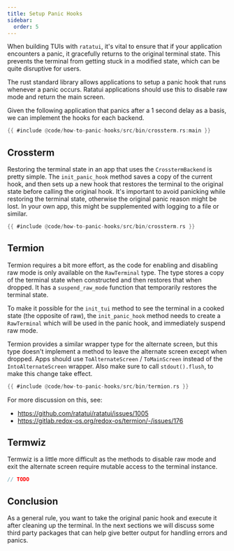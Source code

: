 ```yaml
---
title: Setup Panic Hooks
sidebar:
  order: 5
---
```


When building TUIs with `ratatui`, it's vital to ensure that if your application encounters a panic,
it gracefully returns to the original terminal state. This prevents the terminal from getting stuck
in a modified state, which can be quite disruptive for users.

The rust standard library allows applications to setup a panic hook that runs whenever a panic
occurs. Ratatui applications should use this to disable raw mode and return the main screen.

Given the following application that panics after a 1 second delay as a basis, we can implement the
hooks for each backend.

```rust title=main.rs
{{ #include @code/how-to-panic-hooks/src/bin/crossterm.rs:main }}
```

## Crossterm

Restoring the terminal state in an app that uses the `CrosstermBackend` is pretty simple. The
`init_panic_hook` method saves a copy of the current hook, and then sets up a new hook that restores
the terminal to the original state before calling the original hook. It's important to avoid
panicking while restoring the terminal state, otherwise the original panic reason might be lost. In
your own app, this might be supplemented with logging to a file or similar.

```rust collapse={1-26} title=main.rs
{{ #include @code/how-to-panic-hooks/src/bin/crossterm.rs }}
```

## Termion

Termion requires a bit more effort, as the code for enabling and disabling raw mode is only
available on the `RawTerminal` type. The type stores a copy of the terminal state when constructed
and then restores that when dropped. It has a `suspend_raw_mode` function that temporarily restores
the terminal state.

To make it possible for the `init_tui` method to see the terminal in a cooked state (the opposite of
raw), the `init_panic_hook` method needs to create a `RawTerminal` which will be used in the panic
hook, and immediately suspend raw mode.

Termion provides a similar wrapper type for the alternate screen, but this type doesn't implement a
method to leave the alternate screen except when dropped. Apps should use `ToAlternateScreen` /
`ToMainScreen` instead of the `IntoAlternateScreen` wrapper. Also make sure to call
`stdout().flush`, to make this change take effect.

```rust collapse={1-23} title=main.rs
{{ #include @code/how-to-panic-hooks/src/bin/termion.rs }}
```

For more discussion on this, see:

- <https://github.com/ratatui/ratatui/issues/1005>
- <https://gitlab.redox-os.org/redox-os/termion/-/issues/176>

## Termwiz

Termwiz is a little more difficult as the methods to disable raw mode and exit the alternate screen
require mutable access to the terminal instance.

```rust
// TODO
```

## Conclusion

As a general rule, you want to take the original panic hook and execute it after cleaning up the
terminal. In the next sections we will discuss some third party packages that can help give better
output for handling errors and panics.

